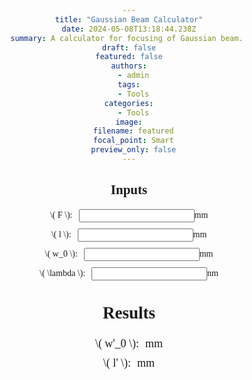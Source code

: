 ```yaml
---
title: "Gaussian Beam Calculator"
date: 2024-05-08T13:18:44.238Z
summary: A calculator for focusing of Gaussian beam. 
draft: false
featured: false
authors:
  - admin
tags:
  - Tools
categories:
  - Tools
image:
  filename: featured
  focal_point: Smart
  preview_only: false
---
```

<!DOCTYPE html>
<html lang="en">
<head>
    <meta charset="UTF-8">
    <meta name="viewport" content="width=device-width, initial-scale=1.0">
    <title>Gaussian Beam Calculator</title>
    <script id="MathJax-script" async src="https://cdn.jsdelivr.net/npm/mathjax@3/es5/tex-mml-chtml.js"></script>
    <style>
        body {
            font-family: "Times New Roman", Times, serif;
            text-align: center;
        }
        .input-group {
            display: flex;
            align-items: center;
            justify-content: center;
            margin-bottom: 10px;
        }
        .input-group label {
            margin-right: 10px;
        }
        #result {
            margin-top: 20px;
            font-size: 18px;
            text-align: center;
        }
    </style>
</head>
<body>
    <div id="input">
        <h2>Inputs</h2>
        <div class="input-container">
            <div class="input-group">
                <label for="F">\( F \):</label>
                <input type="number" id="F" step="any" required> <span>mm</span>
            </div>
            <div class="input-group">
                <label for="l">\( l \):</label>
                <input type="number" id="l" step="any" required> <span>mm</span>
            </div>
            <div class="input-group">
                <label for="w0">\( w_0 \):</label>
                <input type="number" id="w0" step="any" required> <span>mm</span>
            </div>
            <div class="input-group">
                <label for="lambda">\( \lambda \):</label>
                <input type="number" id="lambda" step="any" required> <span>nm</span>
            </div>
        </div>
    </div>
    <div id="result">
        <h2>Results</h2>
        <div class="input-container">
            <div class="input-group">
                <label for="w0_prime">\( w'_0 \):</label>
                <span id="w0_prime"></span> mm
            </div>
            <div class="input-group">
                <label for="l_prime">\( l' \):</label>
                <span id="l_prime"></span> mm
            </div>
        </div>
    </div>
    <script>
        // 获取输入框元素
        var FInput = document.getElementById('F');
        var lInput = document.getElementById('l');
        var w0Input = document.getElementById('w0');
        var lambdaInput = document.getElementById('lambda');
        // 获取结果显示区域元素
        var w0PrimeSpan = document.getElementById('w0_prime');
        var lPrimeSpan = document.getElementById('l_prime');
        // 添加输入框的input事件监听器
        [FInput, lInput, w0Input, lambdaInput].forEach(function(input) {
            input.addEventListener('input', function() {
                calculate();
            });
        });
        function calculate() {
            var F = parseFloat(FInput.value) / 1000; // 转换为米
            var l = parseFloat(lInput.value) / 1000; // 转换为米
            var w0 = parseFloat(w0Input.value) / 1000; // 转换为米
            var lambda = parseFloat(lambdaInput.value) / 1e9; // 转换为米
            var l_prime = F + ((l - F) * Math.pow(F, 2)) / ((l - F) ** 2 + ((Math.PI * Math.pow(w0, 2)) / lambda) ** 2);
            var w0_prime_squared = (Math.pow(F, 2) * Math.pow(w0, 2)) / ((l - F) ** 2 + ((Math.PI * Math.pow(w0, 2)) / lambda) ** 2);
            var w0_prime = Math.sqrt(w0_prime_squared) * 1000; // 转换为毫米
            // 更新结果显示
            w0PrimeSpan.textContent = w0_prime.toFixed(5);
            lPrimeSpan.textContent = (l_prime * 1000).toFixed(5);
        }
    </script>
</body>
</html>

